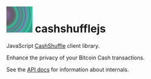 # <img src="img/cashshufflejs.png" width="68px" height="68px" /> cashshufflejs

JavaScript [CashShuffle](https://cashshuffle.com/) client library.

Enhance the privacy of your Bitcoin Cash transactions.

See the [API docs](https://bookmoons.github.io/cashshufflejs/) for information
about internals.
